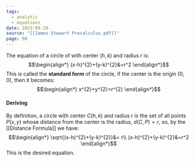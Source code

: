 ```yaml
---
tags:
  - analytic
  - equations
date: 2023-09-20
source: "[[James Stewart Precalculus.pdf]]"
page: 98
---
```

The equation of a circle of with center $(h, k)$ and radius $r$ is:
$$\begin{align*}
(x-h)^{2}+(y-k)^{2}&=r^2
\end{align*}$$
This is called the **standard form** of the circle, if the center is the origin $(0, 0)$, then it becomes:
$$\begin{align*}
x^{2}+y^{2}=r^{2}
\end{align*}$$

#### Deriving

By definition, a circle with center $C(h,k)$ and radius $r$ is the set of all points $P(x,y)$ whose distance from the center is the radius, $d(C,P) = r$, so, by the [[Distance Formula]] we have:
$$\begin{align*}
\sqrt{(x-h)^{2}+(y-k)^{2}}&= r\\
(x-h)^{2}+(y-k)^{2}&=r^2
\end{align*}$$
This is the desired equation.
